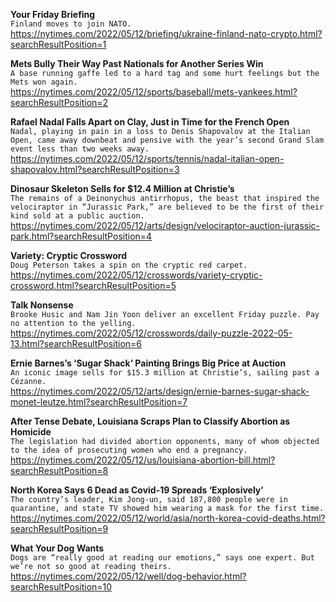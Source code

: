 **Your Friday Briefing**\
`Finland moves to join NATO.`\
https://nytimes.com/2022/05/12/briefing/ukraine-finland-nato-crypto.html?searchResultPosition=1

**Mets Bully Their Way Past Nationals for Another Series Win**\
`A base running gaffe led to a hard tag and some hurt feelings but the Mets won again.`\
https://nytimes.com/2022/05/12/sports/baseball/mets-yankees.html?searchResultPosition=2

**Rafael Nadal Falls Apart on Clay, Just in Time for the French Open**\
`Nadal, playing in pain in a loss to Denis Shapovalov at the Italian Open, came away downbeat and pensive with the year’s second Grand Slam event less than two weeks away.`\
https://nytimes.com/2022/05/12/sports/tennis/nadal-italian-open-shapovalov.html?searchResultPosition=3

**Dinosaur Skeleton Sells for $12.4 Million at Christie’s**\
`The remains of a Deinonychus antirrhopus, the beast that inspired the velociraptor in “Jurassic Park,” are believed to be the first of their kind sold at a public auction.`\
https://nytimes.com/2022/05/12/arts/design/velociraptor-auction-jurassic-park.html?searchResultPosition=4

**Variety: Cryptic Crossword**\
`Doug Peterson takes a spin on the cryptic red carpet.`\
https://nytimes.com/2022/05/12/crosswords/variety-cryptic-crossword.html?searchResultPosition=5

**Talk Nonsense**\
`Brooke Husic and Nam Jin Yoon deliver an excellent Friday puzzle. Pay no attention to the yelling.`\
https://nytimes.com/2022/05/12/crosswords/daily-puzzle-2022-05-13.html?searchResultPosition=6

**Ernie Barnes’s ‘Sugar Shack’ Painting Brings Big Price at Auction**\
`An iconic image sells for $15.3 million at Christie’s, sailing past a Cézanne.`\
https://nytimes.com/2022/05/12/arts/design/ernie-barnes-sugar-shack-monet-leutze.html?searchResultPosition=7

**After Tense Debate, Louisiana Scraps Plan to Classify Abortion as Homicide**\
`The legislation had divided abortion opponents, many of whom objected to the idea of prosecuting women who end a pregnancy.`\
https://nytimes.com/2022/05/12/us/louisiana-abortion-bill.html?searchResultPosition=8

**North Korea Says 6 Dead as Covid-19 Spreads ‘Explosively’**\
`The country’s leader, Kim Jong-un, said 187,800 people were in quarantine, and state TV showed him wearing a mask for the first time.`\
https://nytimes.com/2022/05/12/world/asia/north-korea-covid-deaths.html?searchResultPosition=9

**What Your Dog Wants**\
`Dogs are “really good at reading our emotions,” says one expert. But we’re not so good at reading theirs.`\
https://nytimes.com/2022/05/12/well/dog-behavior.html?searchResultPosition=10

